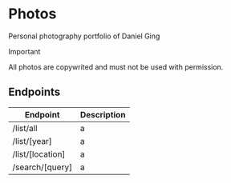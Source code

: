 # Photos
Personal photography portfolio of Daniel Ging

> [!IMPORTANT]
> All photos are copywrited and must not be used with permission.

## Endpoints
| Endpoint | Description |
| --- | --- |
| /list/all | a |
| /list/[year] | a |
| /list/[location] | a |
| /search/[query] | a |
